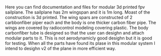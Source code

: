 Here you can find documentation and files for modular 3d printed fpv sailplane. The sailplane has 2m wingspan and it is 1m long. Moast of the construction is 3d printed. The wing spars are constructed of 2 carbbonfiber piper each and the body is one thicker carbon fiber pipe. The wings are covered by radiocontrol modeling covering plastic. The body carbonfiber tube is designed so that the user can desighn and attach modular parts to it. This is not aerodynamicly good desighn but it is good for testing. When all the parts have found its plase in this modular system I intend to desighn v2 of the plane in more efficient way.
